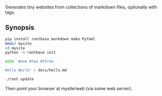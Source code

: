 Generates tiny websites from collections of markdown files, optionally with tags.


Synopsis
--------

```bash
pip install rantbase markdown mako PyYaml 
mkdir mysite
cd mysite
python -m rantbase init

echo '#one #two #three

Hello World' > docs/hello.md

./rant update
```

Then point your browser at mysite/web (via some web server).